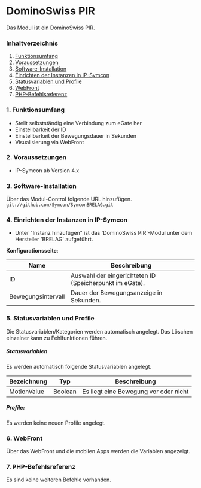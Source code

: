 # DominoSwiss PIR
Das Modul ist ein DominoSwiss PIR.

### Inhaltverzeichnis

1. [Funktionsumfang](#1-funktionsumfang)
2. [Voraussetzungen](#2-voraussetzungen)
3. [Software-Installation](#3-software-installation)
4. [Einrichten der Instanzen in IP-Symcon](#4-einrichten-der-instanzen-in-ip-symcon)
5. [Statusvariablen und Profile](#5-statusvariablen-und-profile)
6. [WebFront](#6-webfront)
7. [PHP-Befehlsreferenz](#7-php-befehlsreferenz)

### 1. Funktionsumfang

* Stellt selbstständig eine Verbindung zum eGate her
* Einstellbarkeit der ID
* Einstellbarkeit der Bewegungsdauer in Sekunden
* Visualisierung via WebFront

### 2. Voraussetzungen

- IP-Symcon ab Version 4.x

### 3. Software-Installation

Über das Modul-Control folgende URL hinzufügen.  
`git://github.com/Symcon/SymconBRELAG.git`  

### 4. Einrichten der Instanzen in IP-Symcon

- Unter "Instanz hinzufügen" ist das 'DominoSwiss PIR'-Modul unter dem Hersteller 'BRELAG' aufgeführt.  

__Konfigurationsseite__:

Name               | Beschreibung
------------------ | ---------------------------------
ID                 | Auswahl der eingerichteten ID (Speicherpunkt im eGate).
Bewegungsintervall | Dauer der Bewegungsanzeige in Sekunden.

### 5. Statusvariablen und Profile

Die Statusvariablen/Kategorien werden automatisch angelegt. Das Löschen einzelner kann zu Fehlfunktionen führen.

##### Statusvariablen

Es werden automatisch folgende Statusvariablen angelegt.

Bezeichnung    | Typ     | Beschreibung
-------------- | ------- | -----------
MotionValue    | Boolean | Es liegt eine Bewegung vor oder nicht

##### Profile:

Es werden keine neuen Profile angelegt.

### 6. WebFront

Über das WebFront und die mobilen Apps werden die Variablen angezeigt.

### 7. PHP-Befehlsreferenz

Es sind keine weiteren Befehle vorhanden.
